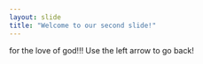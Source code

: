 ```yaml
---
layout: slide
title: "Welcome to our second slide!"
---
```

for the love of god!!!
Use the left arrow to go back!
